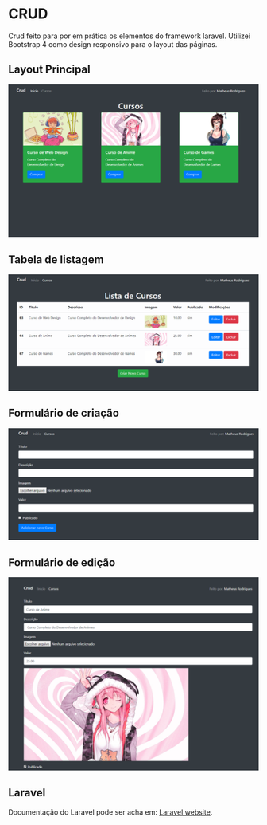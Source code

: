 # CRUD 
Crud feito para por em prática os elementos do framework laravel.
Utilizei Bootstrap 4 como design responsivo para o layout das páginas.

## Layout Principal
![](img_readme/1.png)

## Tabela de listagem
![](img_readme/2.png)

## Formulário de criação
![](img_readme/3.png)

## Formulário de edição
![](img_readme/4.png)

## Laravel
Documentação do Laravel pode ser acha em: [Laravel website](http://laravel.com/docs).
